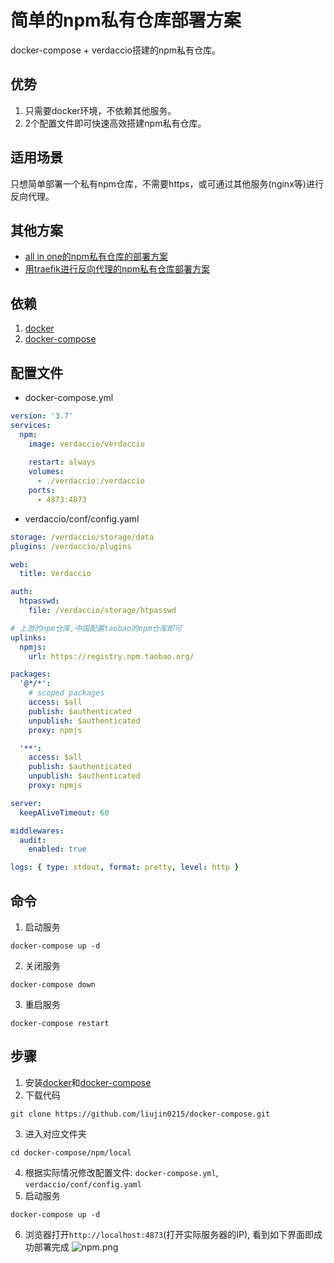 # 简单的npm私有仓库部署方案

docker-compose + verdaccio搭建的npm私有仓库。  

## 优势
1. 只需要docker环境，不依赖其他服务。
2. 2个配置文件即可快速高效搭建npm私有仓库。

## 适用场景
只想简单部署一个私有npm仓库，不需要https，或可通过其他服务(nginx等)进行反向代理。

## 其他方案
- [all in one的npm私有仓库的部署方案](../allinone) 
- [用traefik进行反向代理的npm私有仓库部署方案](../traefik) 

## 依赖
1. [docker](https://wiki.liujin.site/zh/docker/install)
2. [docker-compose](https://wiki.liujin.site/zh/docker-compose/install)

## 配置文件

- docker-compose.yml
```yaml
version: '3.7'
services:
  npm:
    image: verdaccio/verdaccio
    
    restart: always
    volumes:
      - ./verdaccio:/verdaccio
    ports:
      - 4873:4873
```

- verdaccio/conf/config.yaml
```yaml
storage: /verdaccio/storage/data
plugins: /verdaccio/plugins

web:
  title: Verdaccio

auth:
  htpasswd:
    file: /verdaccio/storage/htpasswd

# 上游的npm仓库,中国配置taobao的npm仓库即可
uplinks:
  npmjs:
    url: https://registry.npm.taobao.org/

packages:
  '@*/*':
    # scoped packages
    access: $all
    publish: $authenticated
    unpublish: $authenticated
    proxy: npmjs

  '**':
    access: $all
    publish: $authenticated
    unpublish: $authenticated
    proxy: npmjs

server:
  keepAliveTimeout: 60

middlewares:
  audit:
    enabled: true

logs: { type: stdout, format: pretty, level: http }
```

## 命令
1. 启动服务
```shell
docker-compose up -d
```
2. 关闭服务
```shell
docker-compose down
```
3. 重启服务
```shell
docker-compose restart
```

## 步骤
1. 安装[docker](https://wiki.liujin.site/zh/docker/install)和[docker-compose](https://wiki.liujin.site/zh/docker-compose/install)
2. 下载代码
```shell
git clone https://github.com/liujin0215/docker-compose.git
```
3. 进入对应文件夹
```shell
cd docker-compose/npm/local
```
4. 根据实际情况修改配置文件: `docker-compose.yml`, `verdaccio/conf/config.yaml`
5. 启动服务
```shell
docker-compose up -d
```
6. 浏览器打开`http://localhost:4873`(打开实际服务器的IP), 看到如下界面即成功部署完成
![npm.png](https://wiki.liujin.site/npm.png)